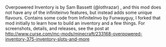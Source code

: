 


Overpowered Inventory is by Sam Bassett (@lothrazar) , and this mod does not have any of the infiniteinvo features, but instead adds some unique flavours.  Contains some code from InfiniteInvo by Funwayguy, I forked that mod initially to learn how to build an inventory and a few things.  For screenshots, details, and releases, see the post at 
http://www.curse.com/mc-mods/minecraft/233168-overpowered-inventory-375-inventory-slots-and-more
